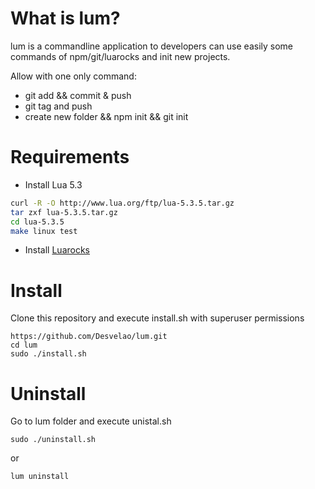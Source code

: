 # What is lum?
lum is a commandline application to developers can use easily some commands of npm/git/luarocks and init new projects.

Allow with one only command:
- git add && commit & push
- git tag and push
- create new folder && npm init && git init
# Requirements
- Install Lua 5.3

```bash
curl -R -O http://www.lua.org/ftp/lua-5.3.5.tar.gz
tar zxf lua-5.3.5.tar.gz
cd lua-5.3.5
make linux test
```

- Install [Luarocks](https://luarocks.org/#quick-start)

# Install
Clone this repository and execute install.sh with superuser permissions

```
https://github.com/Desvelao/lum.git
cd lum
sudo ./install.sh
```

# Uninstall
Go to lum folder and execute unistal.sh

```
sudo ./uninstall.sh
```

or

```bash
lum uninstall
```